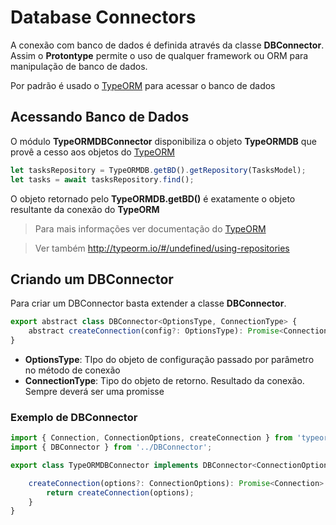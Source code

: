 # Database Connectors

A conexão com banco de dados é definida através da classe **DBConnector**. Assim o **Protontype** permite o uso de qualquer framework ou ORM para manipulação de banco de dados.

Por padrão é usado o [TypeORM](http://typeorm.io/#/) para acessar o banco de dados

## Acessando Banco de Dados
O módulo **TypeORMDBConnector** disponibiliza o objeto **TypeORMDB** que provê a cesso aos objetos do [TypeORM](http://typeorm.io/#/)

```javascript
let tasksRepository = TypeORMDB.getBD().getRepository(TasksModel);
let tasks = await tasksRepository.find();
``` 

O objeto retornado pelo **TypeORMDB.getBD()** é exatamente o objeto resultante da conexão do **TypeORM**

> Para mais informações ver documentação do [TypeORM](http://typeorm.io/#/)

> Ver também <http://typeorm.io/#/undefined/using-repositories>

## Criando um DBConnector
Para criar um DBConnector basta extender a classe **DBConnector**.
```javascript
export abstract class DBConnector<OptionsType, ConnectionType> {
    abstract createConnection(config?: OptionsType): Promise<ConnectionType>;
}
```
- **OptionsType**: TIpo do objeto de configuração passado por parâmetro no método de conexão
- **ConnectionType**: Tipo do objeto de retorno. Resultado da conexão. Sempre deverá ser uma promisse

### Exemplo de DBConnector
```javascript
import { Connection, ConnectionOptions, createConnection } from 'typeorm';
import { DBConnector } from '../DBConnector';

export class TypeORMDBConnector implements DBConnector<ConnectionOptions, Connection> {

    createConnection(options?: ConnectionOptions): Promise<Connection> {
        return createConnection(options);
    }
}
```